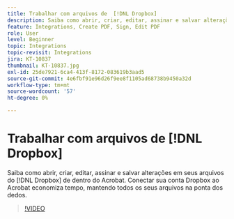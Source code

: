 ```yaml
---
title: Trabalhar com arquivos de  [!DNL Dropbox]
description: Saiba como abrir, criar, editar, assinar e salvar alterações em seus [!DNL Dropbox] arquivos diretamente do Acrobat
feature: Integrations, Create PDF, Sign, Edit PDF
role: User
level: Beginner
topic: Integrations
topic-revisit: Integrations
jira: KT-10837
thumbnail: KT-10837.jpg
exl-id: 25de7921-6ca4-413f-8172-083619b3aad5
source-git-commit: 4e6fbf91e96d26f9ee8f1105ad68738b9450a32d
workflow-type: tm+mt
source-wordcount: '57'
ht-degree: 0%

---
```


# Trabalhar com arquivos de [!DNL Dropbox]

Saiba como abrir, criar, editar, assinar e salvar alterações em seus arquivos do [!DNL Dropbox] de dentro do Acrobat. Conectar sua conta Dropbox ao Acrobat economiza tempo, mantendo todos os seus arquivos na ponta dos dedos.

>[!VIDEO](https://video.tv.adobe.com/v/3409411?quality=12&learn=on&hidetitle=true)
